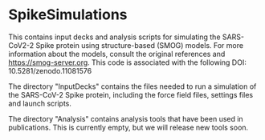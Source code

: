 # SpikeSimulations
This contains input decks and analysis scripts for simulating the SARS-CoV2-2 Spike protein using structure-based (SMOG) models.  For more information about the models, consult the original references and https://smog-server.org. This code is associated with the following DOI: 10.5281/zenodo.11081576

The directory "InputDecks" contains the files needed to run a simulation of the SARS-CoV-2 Spike protein, including the force field files, settings files and launch scripts.

The directory "Analysis" contains analysis tools that have been used in publications. This is currently empty, but we will release new tools soon.
